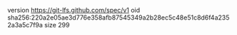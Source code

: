 version https://git-lfs.github.com/spec/v1
oid sha256:220a2e05ae3d776e358afb87545349a2b28ec5c48e51c8d6f4a2352a3a5c7f9a
size 299
